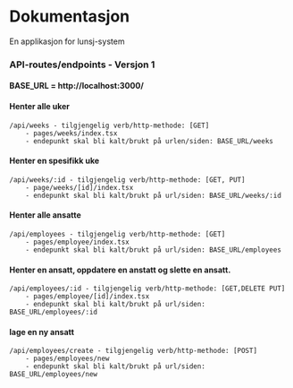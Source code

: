 # Dokumentasjon

En applikasjon for lunsj-system

### API-routes/endpoints - Versjon 1

#### BASE_URL = http://localhost:3000/

#### Henter alle uker
```
/api/weeks - tilgjengelig verb/http-methode: [GET]
    - pages/weeks/index.tsx
    - endepunkt skal bli kalt/brukt på urlen/siden: BASE_URL/weeks
```

#### Henter en spesifikk uke
```
/api/weeks/:id - tilgjengelig verb/http-methode: [GET, PUT]
    - page/weeks/[id]/index.tsx
    - endepunkt skal bli kalt/brukt på url/siden: BASE_URL/weeks/:id
```

#### Henter alle ansatte
```
/api/employees - tilgjengelig verb/http-methode: [GET]
    - pages/employee/index.tsx
    - endepunkt skal bli kalt/brukt på url/siden: BASE_URL/employees
```

#### Henter en ansatt, oppdatere en anstatt og slette en ansatt.
```
/api/employees/:id - tilgjengelig verb/http-methode: [GET,DELETE PUT]
    - pages/employee/[id]/index.tsx
    - endepunkt skal bli kalt/brukt på url/siden: BASE_URL/employees/:id
```
#### lage en ny ansatt
```
/api/employees/create - tilgjengelig verb/http-methode: [POST]
    - pages/employees/new
    - endepunkt skal bli kalt/brukt på url/siden: BASE_URL/employees/new
```
